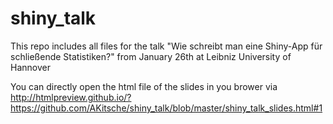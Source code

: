 # shiny_talk
This repo includes all files for the talk "Wie schreibt man eine Shiny-App für schließende Statistiken?" from January 26th at Leibniz University of Hannover

You can directly open the html file of the slides in you brower via http://htmlpreview.github.io/?https://github.com/AKitsche/shiny_talk/blob/master/shiny_talk_slides.html#1
